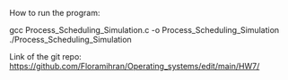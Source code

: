 How to run the program:

 gcc Process_Scheduling_Simulation.c -o Process_Scheduling_Simulation
 ./Process_Scheduling_Simulation
 

Link of the git repo:
https://github.com/Floramihran/Operating_systems/edit/main/HW7/



